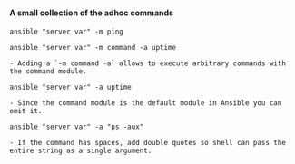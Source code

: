 #### A small collection of the adhoc commands

`ansible "server var" -m ping`      

`ansible "server var" -m command -a uptime`     

    - Adding a `-m command -a` allows to execute arbitrary commands with the command module.     

`ansible "server var" -a uptime`        

    - Since the command module is the default module in Ansible you can omit it.        

`ansible "server var" -a "ps -aux"`      

    - If the command has spaces, add double quotes so shell can pass the entire string as a single argument.        


